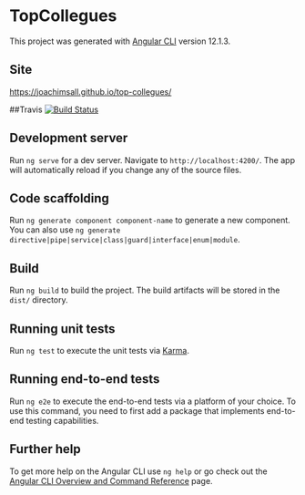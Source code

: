 
# TopCollegues

This project was generated with [Angular CLI](https://github.com/angular/angular-cli) version 12.1.3.

## Site
https://joachimsall.github.io/top-collegues/

##Travis
[![Build Status](https://travis-ci.com/JoachimSall/top-collegues.svg?branch=main)](https://travis-ci.com/JoachimSall/top-collegues)

## Development server

Run `ng serve` for a dev server. Navigate to `http://localhost:4200/`. The app will automatically reload if you change any of the source files.

## Code scaffolding

Run `ng generate component component-name` to generate a new component. You can also use `ng generate directive|pipe|service|class|guard|interface|enum|module`.

## Build

Run `ng build` to build the project. The build artifacts will be stored in the `dist/` directory.

## Running unit tests

Run `ng test` to execute the unit tests via [Karma](https://karma-runner.github.io).

## Running end-to-end tests

Run `ng e2e` to execute the end-to-end tests via a platform of your choice. To use this command, you need to first add a package that implements end-to-end testing capabilities.

## Further help

To get more help on the Angular CLI use `ng help` or go check out the [Angular CLI Overview and Command Reference](https://angular.io/cli) page.


